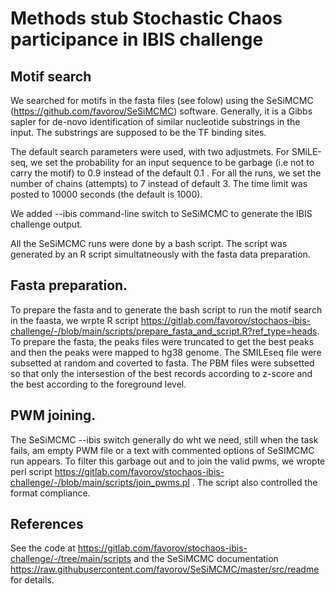 # Methods stub Stochastic Chaos participance in IBIS challenge

## Motif search
We searched for motifs in the fasta files (see folow) using the SeSiMCMC (https://github.com/favorov/SeSiMCMC) software.
Generally, it is a Gibbs sapler for de-novo identification of similar nucleotide substrings in the input. The substrings are supposed to be the TF binding sites.

The default search parameters were used, with two adjustmets. For SMiLE-seq, we set the probability for an input sequence to be garbage (i.e not to carry the motif) to 0.9 instead of the default 0.1 . For all the runs, we set the number of chains (attempts) to 7 instead of default 3. The time limit was posted to 10000 seconds (the default is 1000). 

We added --ibis command-line switch to SeSiMCMC to generate the IBIS challenge output.

All the SeSiMCMC runs were done by a bash script. The script was generated by an R script simultatneously with the fasta data preparation.


## Fasta preparation.
To  prepare the fasta and to generate the bash script to run the motif search in the faasta, we wrpte R script https://gitlab.com/favorov/stochaos-ibis-challenge/-/blob/main/scripts/prepare_fasta_and_script.R?ref_type=heads. To prepare the fasta, the peaks files were truncated to get the best peaks and then the peaks were mapped to hg38 genome. The SMILEseq file were subsetted at random and coverted to fasta. The PBM files were subsetted so that only the intersestion of the best records according to z-score and the best according to the foreground level.

## PWM joining.
The SeSiMCMC --ibis switch generally do wht we need, still when the task fails, am empty PWM file or a text with commented options of SeSIMCMC run appears. To filter this garbage out and to join the valid pwms, we wropte perl script https://gitlab.com/favorov/stochaos-ibis-challenge/-/blob/main/scripts/join_pwms.pl . The script also controlled the format compliance.

## References
See the code at https://gitlab.com/favorov/stochaos-ibis-challenge/-/tree/main/scripts and the SeSiMCMC documentation https://raw.githubusercontent.com/favorov/SeSiMCMC/master/src/readme for details.
 
